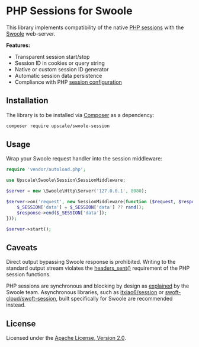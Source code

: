 PHP Sessions for Swoole
=======================

This library implements compatibility of the native [PHP sessions](http://us3.php.net/manual/en/book.session.php) with the [Swoole](https://www.swoole.co.uk/) web-server.

**Features:**
- Transparent session start/stop
- Session ID in cookies or query string
- Native or custom session ID generator
- Automatic session data persistence
- Compliance with PHP [session configuration](http://us3.php.net/manual/en/session.configuration.php)

## Installation

The library is to be installed via [Composer](https://getcomposer.org/) as a dependency:
```bash
composer require upscale/swoole-session
```
## Usage

Wrap your Swoole request handler into the session middleware:
```php
require 'vendor/autoload.php';

use Upscale\Swoole\Session\SessionMiddleware;

$server = new \Swoole\Http\Server('127.0.0.1', 8080);

$server->on('request', new SessionMiddleware(function ($request, $response) {
    $_SESSION['data'] = $_SESSION['data'] ?? rand();
    $response->end($_SESSION['data']);
}));

$server->start();
```

## Caveats

Direct output bypassing Swoole response is prohibited.
Writing to the standard output stream violates the [headers_sent()](http://us3.php.net/headers_sent) requirement of the PHP session functions.

PHP sessions are synchronous and blocking by design as [explained](https://github.com/swoole/swoole-src/issues/1828#issuecomment-407611525) by the Swoole team.
Asynchronous libraries, such as [itxiao6/session](https://github.com/itxiao6/session) or [swoft-cloud/swoft-session](https://github.com/swoft-cloud/swoft-session), built specifically for Swoole are recommended instead.

## License

Licensed under the [Apache License, Version 2.0](http://www.apache.org/licenses/LICENSE-2.0).